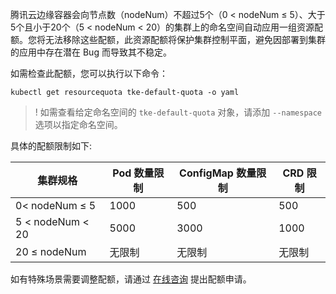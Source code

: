 
腾讯云边缘容器会向节点数（nodeNum）不超过5个（0 < nodeNum ≤ 5）、大于5个且小于20个（5 < nodeNum < 20）的集群上的命名空间自动应用一组资源配额。您将无法移除这些配额，此资源配额将保护集群控制平面，避免因部署到集群的应用中存在潜在 Bug 而导致其不稳定。

如需检查此配额，您可以执行以下命令：
```
kubectl get resourcequota tke-default-quota -o yaml
```

>! 如需查看给定命名空间的 `tke-default-quota` 对象，请添加 `--namespace` 选项以指定命名空间。

具体的配额限制如下:

| 集群规格 | Pod 数量限制 | ConfigMap 数量限制| CRD 限制|
| ---------------- | ------------------- |------------------- |------------------- |
| 0< nodeNum ≤ 5 | 1000 | 500| 500|
| 5 < nodeNum < 20 | 5000  |3000|1000|
| 20 ≤ nodeNum | 无限制 |无限制  |无限制|

如有特殊场景需要调整配额，请通过 [在线咨询](https://cloud.tencent.com/online-service?from=doc_457) 提出配额申请。
